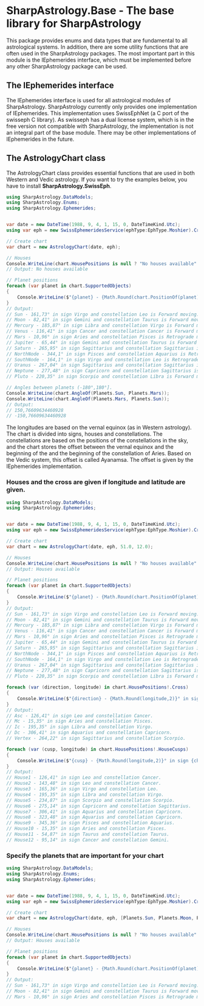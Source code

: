 # SharpAstrology.Base - The base library for SharpAstrology

This package provides enums and data types that are fundamental to all astrological systems. 
In addition, there are some utility functions that are often used in the SharpAstrology packages. 
The most important part in this module is the IEphemerides interface, 
which must be implemented before any other SharpAstrology package can be used.

## The IEphemerides interface
The IEphemerides interface is used for all astrological modules of SharpAstrology. 
SharpAstrology currently only provides one implementation of IEphemerides. 
This implementation uses SwissEphNet (a C port of the swisseph C library). 
As swisseph has a dual license system, which is in the free version not compatible with SharpAstrology, 
the implementation is not an integral part of the base module. There may be other implementations of 
IEphemerides in the future.

## The AstrologyChart class
The AstrologyChart class provides essential functions that are used in both Western and Vedic astrology.
If you want to try the examples below, you have to install **SharpAstrology.SwissEph**.
```C#
using SharpAstrology.DataModels;
using SharpAstrology.Enums;
using SharpAstrology.Ephemerides;


var date = new DateTime(1988, 9, 4, 1, 15, 0, DateTimeKind.Utc);
using var eph = new SwissEphemeridesService(ephType:EphType.Moshier).CreateContext();

// Create chart
var chart = new AstrologyChart(date, eph);

// Houses
Console.WriteLine(chart.HousePositions is null ? "No houses available" : "Houses available");
// Output: No houses available

// Planet positions
foreach (var planet in chart.SupportedObjects)
{
    Console.WriteLine($"{planet} - {Math.Round(chart.PositionOf(planet).Longitude,2)}° in sign {chart.SignOf(planet)} and constellation {chart.ConstellationOf(planet)} is {chart.MotionOf(planet)} moving.");
}
// Output:
// Sun - 161,73° in sign Virgo and constellation Leo is Forward moving.
// Moon - 82,41° in sign Gemini and constellation Taurus is Forward moving.
// Mercury - 185,87° in sign Libra and constellation Virgo is Forward moving.
// Venus - 116,41° in sign Cancer and constellation Cancer is Forward moving.
// Mars - 10,96° in sign Aries and constellation Pisces is Retrograde moving.
// Jupiter - 65,44° in sign Gemini and constellation Taurus is Forward moving.
// Saturn - 265,95° in sign Sagittarius and constellation Sagittarius is Forward moving.
// NorthNode - 344,1° in sign Pisces and constellation Aquarius is Retrograde moving.
// SouthNode - 164,1° in sign Virgo and constellation Leo is Retrograde moving.
// Uranus - 267,04° in sign Sagittarius and constellation Sagittarius is Retrograde moving.
// Neptune - 277,48° in sign Capricorn and constellation Sagittarius is Retrograde moving.
// Pluto - 220,35° in sign Scorpio and constellation Libra is Forward moving.

// Angles between planets (-180°,180°].
Console.WriteLine(chart.AngleOf(Planets.Sun, Planets.Mars));
Console.WriteLine(chart.AngleOf(Planets.Mars, Planets.Sun));
// Output:
// 150,76609634460928
// -150,76609634460928
```
The longitudes are based on the vernal equinox (as in Western astrology).
The chart is divided into signs, houses and constellations.
The constellations are based on the positions of the constellations in the sky, and the chart stores the offset between the vernal equinox and the beginning of the
and the beginning of the constellation of Aries.
Based on the Vedic system, this offset is called Ayanamsa. The offset is given by the IEphemerides implementation.

### Houses and the cross are given if longitude and latitude are given.
```C#
using SharpAstrology.DataModels;
using SharpAstrology.Ephemerides;


var date = new DateTime(1988, 9, 4, 1, 15, 0, DateTimeKind.Utc);
using var eph = new SwissEphemeridesService(ephType:EphType.Moshier).CreateContext();

// Create chart
var chart = new AstrologyChart(date, eph, 51.0, 12.0);

// Houses
Console.WriteLine(chart.HousePositions is null ? "No houses available" : "Houses available");
// Output: Houses available

// Planet positions
foreach (var planet in chart.SupportedObjects)
{
    Console.WriteLine($"{planet} - {Math.Round(chart.PositionOf(planet).Longitude,2)}° in sign {chart.SignOf(planet)} and constellation {chart.ConstellationOf(planet)} is {chart.MotionOf(planet)} moving.");
}
// Output:
// Sun - 161,73° in sign Virgo and constellation Leo is Forward moving.
// Moon - 82,41° in sign Gemini and constellation Taurus is Forward moving.
// Mercury - 185,87° in sign Libra and constellation Virgo is Forward moving.
// Venus - 116,41° in sign Cancer and constellation Cancer is Forward moving.
// Mars - 10,96° in sign Aries and constellation Pisces is Retrograde moving.
// Jupiter - 65,44° in sign Gemini and constellation Taurus is Forward moving.
// Saturn - 265,95° in sign Sagittarius and constellation Sagittarius is Forward moving.
// NorthNode - 344,1° in sign Pisces and constellation Aquarius is Retrograde moving.
// SouthNode - 164,1° in sign Virgo and constellation Leo is Retrograde moving.
// Uranus - 267,04° in sign Sagittarius and constellation Sagittarius is Retrograde moving.
// Neptune - 277,48° in sign Capricorn and constellation Sagittarius is Retrograde moving.
// Pluto - 220,35° in sign Scorpio and constellation Libra is Forward moving.

foreach (var (direction, longitude) in chart.HousePositions!.Cross)
{
    Console.WriteLine($"{direction} - {Math.Round(longitude,2)}° in sign {chart.SignOf(direction)} and constellation {chart.ConstellationOf(direction)}.");
}
// Output:
// Asc - 126,41° in sign Leo and constellation Cancer.
// Mc - 15,35° in sign Aries and constellation Pisces.
// Ic - 195,35° in sign Libra and constellation Virgo.
// Dc - 306,41° in sign Aquarius and constellation Capricorn.
// Vertex - 264,22° in sign Sagittarius and constellation Scorpio.

foreach (var (cusp, longitude) in chart.HousePositions!.HouseCusps)
{
    Console.WriteLine($"{cusp} - {Math.Round(longitude,2)}° in sign {chart.SignOf(cusp)} and constellation {chart.ConstellationOf(cusp)}.");
}
// Output:
// House1 - 126,41° in sign Leo and constellation Cancer.
// House2 - 143,48° in sign Leo and constellation Cancer.
// House3 - 165,36° in sign Virgo and constellation Leo.
// House4 - 195,35° in sign Libra and constellation Virgo.
// House5 - 234,87° in sign Scorpio and constellation Scorpio.
// House6 - 275,14° in sign Capricorn and constellation Sagittarius.
// House7 - 306,41° in sign Aquarius and constellation Capricorn.
// House8 - 323,48° in sign Aquarius and constellation Capricorn.
// House9 - 345,36° in sign Pisces and constellation Aquarius.
// House10 - 15,35° in sign Aries and constellation Pisces.
// House11 - 54,87° in sign Taurus and constellation Taurus.
// House12 - 95,14° in sign Cancer and constellation Gemini.
```

### Specify the planets that are important for your chart
```C#
using SharpAstrology.DataModels;
using SharpAstrology.Enums;
using SharpAstrology.Ephemerides;


var date = new DateTime(1988, 9, 4, 1, 15, 0, DateTimeKind.Utc);
using var eph = new SwissEphemeridesService(ephType:EphType.Moshier).CreateContext();

// Create chart
var chart = new AstrologyChart(date, eph, [Planets.Sun, Planets.Moon, Planets.Mars]);

// Houses
Console.WriteLine(chart.HousePositions is null ? "No houses available" : "Houses available");
// Output: Houses available

// Planet positions
foreach (var planet in chart.SupportedObjects)
{
    Console.WriteLine($"{planet} - {Math.Round(chart.PositionOf(planet).Longitude,2)}° in sign {chart.SignOf(planet)} and constellation {chart.ConstellationOf(planet)} is {chart.MotionOf(planet)} moving.");
}
// Output:
// Sun - 161,73° in sign Virgo and constellation Leo is Forward moving.
// Moon - 82,41° in sign Gemini and constellation Taurus is Forward moving.
// Mars - 10,96° in sign Aries and constellation Pisces is Retrograde moving.
```



